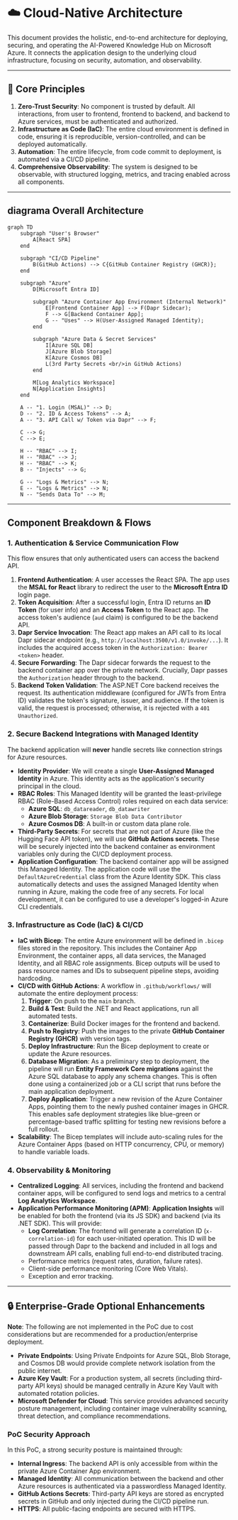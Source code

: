# ☁️ Cloud-Native Architecture

This document provides the holistic, end-to-end architecture for deploying, securing, and operating the AI-Powered Knowledge Hub on Microsoft Azure. It connects the application design to the underlying cloud infrastructure, focusing on security, automation, and observability.

---

## 🎯 Core Principles

1.  **Zero-Trust Security**: No component is trusted by default. All interactions, from user to frontend, frontend to backend, and backend to Azure services, must be authenticated and authorized.
2.  **Infrastructure as Code (IaC)**: The entire cloud environment is defined in code, ensuring it is reproducible, version-controlled, and can be deployed automatically.
3.  **Automation**: The entire lifecycle, from code commit to deployment, is automated via a CI/CD pipeline.
4.  **Comprehensive Observability**: The system is designed to be observable, with structured logging, metrics, and tracing enabled across all components.

---

##  diagrama Overall Architecture

```mermaid
graph TD
    subgraph "User's Browser"
        A[React SPA]
    end

    subgraph "CI/CD Pipeline"
        B(GitHub Actions) --> C{GitHub Container Registry (GHCR)};
    end

    subgraph "Azure"
        D[Microsoft Entra ID]
        
        subgraph "Azure Container App Environment (Internal Network)"
            E[Frontend Container App] --> F(Dapr Sidecar);
            F --> G[Backend Container App];
            G -- "Uses" --> H(User-Assigned Managed Identity);
        end

        subgraph "Azure Data & Secret Services"
            I[Azure SQL DB]
            J[Azure Blob Storage]
            K[Azure Cosmos DB]
            L(3rd Party Secrets <br/>in GitHub Actions)
        end
        
        M[Log Analytics Workspace]
        N[Application Insights]
    end

    A -- "1. Login (MSAL)" --> D;
    D -- "2. ID & Access Tokens" --> A;
    A -- "3. API Call w/ Token via Dapr" --> F;
    
    C --> G;
    C --> E;

    H -- "RBAC" --> I;
    H -- "RBAC" --> J;
    H -- "RBAC" --> K;
    B -- "Injects" --> G;
    
    G -- "Logs & Metrics" --> N;
    E -- "Logs & Metrics" --> N;
    N -- "Sends Data To" --> M;
```

---

## Component Breakdown & Flows

### 1. Authentication & Service Communication Flow

This flow ensures that only authenticated users can access the backend API.

1.  **Frontend Authentication**: A user accesses the React SPA. The app uses the **MSAL for React** library to redirect the user to the **Microsoft Entra ID** login page.
2.  **Token Acquisition**: After a successful login, Entra ID returns an **ID Token** (for user info) and an **Access Token** to the React app. The access token's audience (`aud` claim) is configured to be the backend API.
3.  **Dapr Service Invocation**: The React app makes an API call to its local Dapr sidecar endpoint (e.g., `http://localhost:3500/v1.0/invoke/...`). It includes the acquired access token in the `Authorization: Bearer <token>` header.
4.  **Secure Forwarding**: The Dapr sidecar forwards the request to the backend container app over the private network. Crucially, Dapr passes the `Authorization` header through to the backend.
5.  **Backend Token Validation**: The ASP.NET Core backend receives the request. Its authentication middleware (configured for JWTs from Entra ID) validates the token's signature, issuer, and audience. If the token is valid, the request is processed; otherwise, it is rejected with a `401 Unauthorized`.

### 2. Secure Backend Integrations with Managed Identity

The backend application will **never** handle secrets like connection strings for Azure resources.

-   **Identity Provider**: We will create a single **User-Assigned Managed Identity** in Azure. This identity acts as the application's security principal in the cloud.
-   **RBAC Roles**: This Managed Identity will be granted the least-privilege RBAC (Role-Based Access Control) roles required on each data service:
    -   **Azure SQL**: `db_datareader`, `db_datawriter`
    -   **Azure Blob Storage**: `Storage Blob Data Contributor`
    -   **Azure Cosmos DB**: A built-in or custom data plane role.
-   **Third-Party Secrets**: For secrets that are not part of Azure (like the Hugging Face API token), we will use **GitHub Actions secrets**. These will be securely injected into the backend container as environment variables only during the CI/CD deployment process.
-   **Application Configuration**: The backend container app will be assigned this Managed Identity. The application code will use the `DefaultAzureCredential` class from the Azure Identity SDK. This class automatically detects and uses the assigned Managed Identity when running in Azure, making the code free of any secrets. For local development, it can be configured to use a developer's logged-in Azure CLI credentials.

### 3. Infrastructure as Code (IaC) & CI/CD

-   **IaC with Bicep**: The entire Azure environment will be defined in `.bicep` files stored in the repository. This includes the Container App Environment, the container apps, all data services, the Managed Identity, and all RBAC role assignments. Bicep outputs will be used to pass resource names and IDs to subsequent pipeline steps, avoiding hardcoding.
-   **CI/CD with GitHub Actions**: A workflow in `.github/workflows/` will automate the entire deployment process:
    1.  **Trigger**: On push to the `main` branch.
    2.  **Build & Test**: Build the .NET and React applications, run all automated tests.
    3.  **Containerize**: Build Docker images for the frontend and backend.
    4.  **Push to Registry**: Push the images to the private **GitHub Container Registry (GHCR)** with version tags.
    5.  **Deploy Infrastructure**: Run the Bicep deployment to create or update the Azure resources.
    6.  **Database Migration**: As a preliminary step to deployment, the pipeline will run **Entity Framework Core migrations** against the Azure SQL database to apply any schema changes. This is often done using a containerized job or a CLI script that runs before the main application deployment.
    7.  **Deploy Application**: Trigger a new revision of the Azure Container Apps, pointing them to the newly pushed container images in GHCR. This enables safe deployment strategies like blue-green or percentage-based traffic splitting for testing new revisions before a full rollout.
-   **Scalability**: The Bicep templates will include auto-scaling rules for the Azure Container Apps (based on HTTP concurrency, CPU, or memory) to handle variable loads.

### 4. Observability & Monitoring

-   **Centralized Logging**: All services, including the frontend and backend container apps, will be configured to send logs and metrics to a central **Log Analytics Workspace**.
-   **Application Performance Monitoring (APM)**: **Application Insights** will be enabled for both the frontend (via its JS SDK) and backend (via its .NET SDK). This will provide:
    -   **Log Correlation**: The frontend will generate a correlation ID (`x-correlation-id`) for each user-initiated operation. This ID will be passed through Dapr to the backend and included in all logs and downstream API calls, enabling full end-to-end distributed tracing.
    -   Performance metrics (request rates, duration, failure rates).
    -   Client-side performance monitoring (Core Web Vitals).
    -   Exception and error tracking.
---

## 🔒 Enterprise-Grade Optional Enhancements

**Note**: The following are not implemented in the PoC due to cost considerations but are recommended for a production/enterprise deployment.

-   **Private Endpoints**: Using Private Endpoints for Azure SQL, Blob Storage, and Cosmos DB would provide complete network isolation from the public internet.
-   **Azure Key Vault**: For a production system, all secrets (including third-party API keys) should be managed centrally in Azure Key Vault with automated rotation policies.
-   **Microsoft Defender for Cloud**: This service provides advanced security posture management, including container image vulnerability scanning, threat detection, and compliance recommendations.

### PoC Security Approach

In this PoC, a strong security posture is maintained through:

-   **Internal Ingress**: The backend API is only accessible from within the private Azure Container App environment.
-   **Managed Identity**: All communication between the backend and other Azure resources is authenticated via a passwordless Managed Identity.
-   **GitHub Actions Secrets**: Third-party API keys are stored as encrypted secrets in GitHub and only injected during the CI/CD pipeline run.
-   **HTTPS**: All public-facing endpoints are secured with HTTPS.